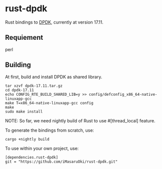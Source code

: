 # rust-dpdk

Rust bindings to [DPDK](http://dpdk.org/), currently at version 17.11.

## Requiement

perl

## Building

At first, build and install DPDK as shared library.

```
tar xzvf dpdk-17.11.tar.gz
cd dpdk-17.11
echo CONFIG_RTE_BUILD_SHARED_LIB=y >> config/defconfig_x86_64-native-linuxapp-gcc
make T=x86_64-native-linuxapp-gcc config
make
sudo make install
```

NOTE: So far, we need nightly build of Rust to use #[thread_local] feature.

To generate the bindings from scratch, use:

```
cargo +nightly build
```

To use within your own project, use:

```
[dependencies.rust-dpdk]
git = "https://github.com/iMasaruOki/rust-dpdk.git"
```
